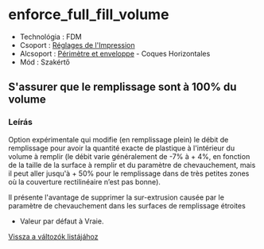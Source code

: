 # enforce\_full\_fill\_volume

* Technológia : FDM
* Csoport : [Réglages de l'Impression](../print_settings/print_settings.md)
* Alcsoport : [Périmètre et enveloppe](../print_settings/print_settings.md#périmètre-et-enveloppe) - Coques Horizontales
* Mód : Szakértő

## S'assurer que le remplissage sont à 100% du volume

### Leírás

Option expérimentale qui modifie \(en remplissage plein\) le débit de remplissage pour avoir la quantité exacte de plastique à l'intérieur du volume à remplir \(le débit varie généralement de -7% à + 4%, en fonction de la taille de la surface à remplir et du paramètre de chevauchement, mais il peut aller jusqu'à + 50% pour le remplissage dans de très petites zones où la couverture rectilinéaire n’est pas bonne\).

Il présente l'avantage de supprimer la sur-extrusion causée par le paramètre de chevauchement dans les surfaces de remplissage étroites

* Valeur par défaut à Vraie.

[Vissza a változók listájához](variable_list.md)

